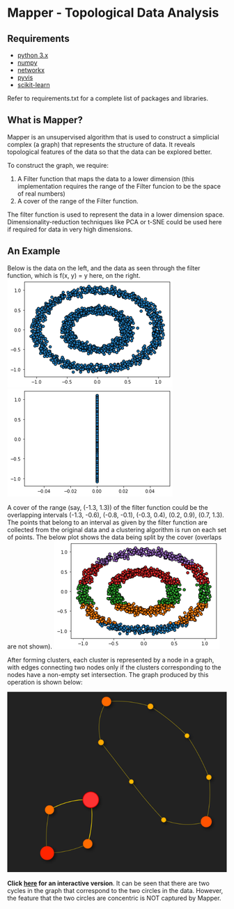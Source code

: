 # Mapper - Topological Data Analysis

## Requirements
* [python 3.x](https://www.python.org/)
* [numpy](https://numpy.org/)
* [networkx](https://networkx.github.io/)
* [pyvis](https://pyvis.readthedocs.io/en/latest/)
* [scikit-learn](https://scikit-learn.org/stable/)

Refer to requirements.txt for a complete list of packages and libraries.

## What is Mapper?
Mapper is an unsupervised algorithm that is used to construct a simplicial complex (a graph) that represents the structure of data. It reveals topological features of the data so that the data can be explored better.

To construct the graph, we require:
1. A Filter function that maps the data to a lower dimension (this implementation requires the range of the Filter funcion to be the space of real numbers)
2. A cover of the range of the Filter function.

The filter function is used to represent the data in a lower dimension space. Dimensionality-reduction techniques like PCA or t-SNE could be used here if required for data in very high dimensions.

## An Example
Below is the data on the left, and the data as seen through the filter function, which is f(x, y) = y here, on the right.
![Scatter plot of the data](content/scatter.png "Data") ![Scater plot of data observed through the filter function](content/scatter_through_lens.png "Data through filter")

A cover of the range (say, (-1.3, 1.3)) of the filter function could be the overlapping intervals (-1.3, -0.6), (-0.8, -0.1), (-0.3, 0.4), (0.2, 0.9), (0.7, 1.3). The points that belong to an interval as given by the filter function are collected from the original data and a clustering algorithm is run on each set of points. The below plot shows the data being split by the cover (overlaps are not shown).
![Scatter plot of the data segregated by the cover](content/scatter_cover.png "Data after split by cover")

After forming clusters, each cluster is represented by a node in a graph, with edges connecting two nodes only if the clusters corresponding to the nodes have a non-empty set intersection. The graph produced by this operation is shown below:

![Final Graph](content/graph.png "Data")

**Click [here](https://thiswasnttaken.github.io//assets/html/mapper.html) for an interactive version**. It can be seen that there are two cycles in the graph that correspond to the two circles in the data. However, the feature that the two circles are concentric is NOT captured by Mapper.